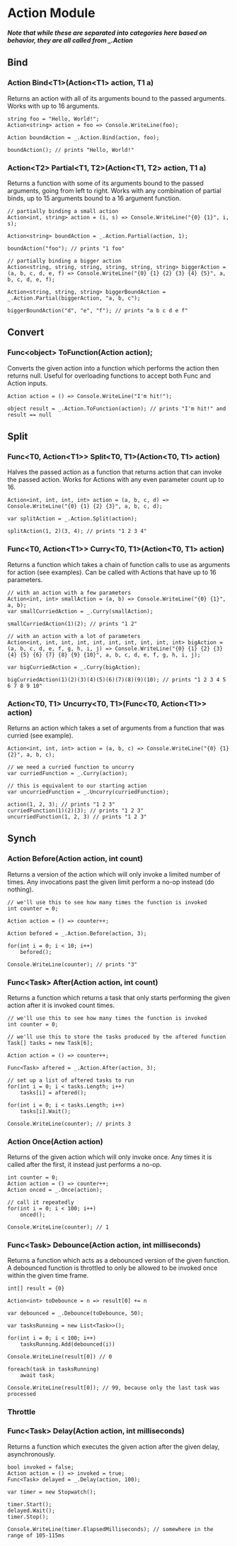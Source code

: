 # Action Module
***Note that while these are separated into categories here based on behavior, they are all called from _.Action***

## Bind
### Action Bind\<T1\>(Action\<T1\> action, T1 a)
Returns an action with all of its arguments bound to the passed arguments. Works with up to 16 arguments.
```
string foo = "Hello, World!";
Action<string> action = foo => Console.WriteLine(foo);

Action boundAction = _.Action.Bind(action, foo);

boundAction(); // prints "Hello, World!"
```

### Action\<T2\> Partial\<T1, T2\>(Action\<T1, T2\> action, T1 a)
Returns a function with some of its arguments bound to the passed arguments, going from left to right. Works with any combination of partial binds, up to 15 arguments bound to a 16 argument function.
```
// partially binding a small action
Action<int, string> action = (i, s) => Console.WriteLine("{0} {1}", i, s);

Action<string> boundAction = _.Action.Partial(action, 1);

boundAction("foo"); // prints "1 foo"

// partially binding a bigger action
Action<string, string, string, string, string, string> biggerAction = (a, b, c, d, e, f) => Console.WriteLine("{0} {1} {2} {3} {4} {5}", a, b, c, d, e, f);

Action<string, string, string> biggerBoundAction = _.Action.Partial(biggerAction, "a, b, c");

biggerBoundAction("d", "e", "f"); // prints "a b c d e f"
```

## Convert
### Func\<object\> ToFunction(Action action);
Converts the given action into a function which performs the action then returns null. Useful for overloading functions to accept both Func and Action inputs.
```
Action action = () => Console.WriteLine("I'm hit!");

object result = _.Action.ToFunction(action); // prints "I'm hit!" and result == null
```

## Split
### Func\<T0, Action\<T1\>\> Split\<T0, T1\>(Action\<T0, T1\> action)
Halves the passed action as a function that returns action that can invoke the passed action. Works for Actions with any even parameter count up to 16.
```
Action<int, int, int, int> action = (a, b, c, d) => Console.WriteLine("{0} {1} {2} {3}", a, b, c, d);

var splitAction = _.Action.Split(action);

splitAction(1, 2)(3, 4); // prints "1 2 3 4"
```

### Func\<T0, Action\<T1\>\> Curry\<T0, T1\>(Action\<T0, T1\> action)
Returns a function which takes a chain of function calls to use as arguments for action (see examples). Can be called with Actions that have up to 16 parameters.
```
// with an action with a few parameters
Action<int, int> smallAction = (a, b) => Console.WriteLine("{0} {1}", a, b);
var smallCurriedAction = _.Curry(smallAction);

smallCurriedAction(1)(2); // prints "1 2"

// with an action with a lot of parameters
Action<int, int, int, int, int, int, int, int, int, int> bigAction = (a, b, c, d, e, f, g, h, i, j) => Console.WriteLine("{0} {1} {2} {3} {4} {5} {6} {7} {8} {9} {10}", a, b, c, d, e, f, g, h, i, j);

var bigCurriedAction = _.Curry(bigAction);

bigCurriedAction(1)(2)(3)(4)(5)(6)(7)(8)(9)(10); // prints "1 2 3 4 5 6 7 8 9 10"
```

### Action\<T0, T1\> Uncurry\<T0, T1\>(Func\<T0, Action\<T1\>\> action)
Returns an action which takes a set of arguments from a function that was curried (see example).
```
Action<int, int, int> action = (a, b, c) => Console.WriteLine("{0} {1} {2}", a, b, c);

// we need a curried function to uncurry
var curriedFunction = _.Curry(action);

// this is equivalent to our starting action
var uncurriedFunction = _.Uncurry(curriedFunction);

action(1, 2, 3); // prints "1 2 3"
curriedFunction(1)(2)(3); // prints "1 2 3"
uncurriedFunction(1, 2, 3) // prints "1 2 3"
```

## Synch
### Action Before(Action action, int count)
Returns a version of the action which will only invoke a limited number of times. Any invocations past the given limit perform a no-op instead (do nothing).
```
// we'll use this to see how many times the function is invoked
int counter = 0;

Action action = () => counter++;

Action befored = _.Action.Before(action, 3);

for(int i = 0; i < 10; i++)
    befored();

Console.WriteLine(counter); // prints "3"
```

### Func\<Task\> After(Action action, int count)
Returns a function which returns a task that only starts performing the given action after it is invoked count times.
```
// we'll use this to see how many times the function is invoked
int counter = 0;

// we'll use this to store the tasks produced by the aftered function
Task[] tasks = new Task[6];

Action action = () => counter++;

Func<Task> aftered = _.Action.After(action, 3);

// set up a list of aftered tasks to run
for(int i = 0; i < tasks.Length; i++)
    tasks[i] = aftered();

for(int i = 0; i < tasks.Length; i++)
    tasks[i].Wait();

Console.WriteLine(counter); // prints 3
```

### Action Once(Action action)
Returns of the given action which will only invoke once. Any times it is called after the first, it instead just performs a no-op.
```
int counter = 0;
Action action = () => counter++;
Action onced = _.Once(action);

// call it repeatedly
for(int i = 0; i < 100; i++)
    onced();

Console.WriteLine(counter); // 1
```

### Func\<Task\> Debounce(Action action, int milliseconds)
Returns a function which acts as a debounced version of the given function. A debounced function is throttled to only be allowed to be invoked once within the given time frame.
```
int[] result = {0}

Action<int> toDebounce = n => result[0] += n

var debounced = _.Debounce(toDebounce, 50);

var tasksRunning = new List<Task>>();

for(int i = 0; i < 100; i++)
    tasksRunning.Add(debounced(i))

Console.WriteLine(result[0]) // 0

foreach(task in tasksRunning)
    await task;

Console.WriteLine(result[0]); // 99, because only the last task was processed
```

### Throttle

### Func\<Task\> Delay(Action action, int milliseconds)
Returns a function which executes the given action after the given delay, asynchronously.
```
bool invoked = false;
Action action = () => invoked = true;
Func<Task> delayed = _.Delay(action, 100);

var timer = new Stopwatch();

timer.Start();
delayed.Wait();
timer.Stop();

Console.WriteLine(timer.ElapsedMilliseconds); // somewhere in the range of 105-115ms
```
